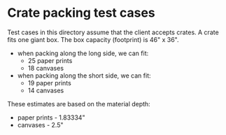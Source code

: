 # Crate packing test cases
Test cases in this directory assume that the client accepts crates.
A crate fits one giant box. The box capacity (footprint) is 46" x 36". 
- when packing along the long side, we can fit:
  - 25 paper prints
  - 18 canvases
- when packing along the short side, we can fit:
  - 19 paper prints
  - 14 canvases

These estimates are based on the material depth:
  - paper prints - 1.83334"
  - canvases - 2.5"

